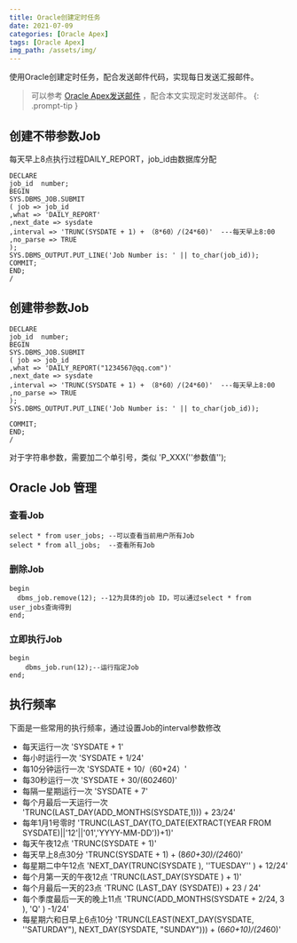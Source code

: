 ```yaml
---
title: Oracle创建定时任务
date: 2021-07-09
categories: [Oracle Apex]
tags: [Oracle Apex]  
img_path: /assets/img/
---
```


使用Oracle创建定时任务，配合发送邮件代码，实现每日发送汇报邮件。

> 可以参考 [Oracle Apex发送邮件](https://tjfish.github.io/posts/oracle-apex%E6%89%8B%E5%8A%A8%E5%8F%91%E9%80%81%E9%82%AE%E4%BB%B6/) ，配合本文实现定时发送邮件。
{: .prompt-tip }


## 创建不带参数Job

每天早上8点执行过程DAILY_REPORT，job_id由数据库分配

```
DECLARE  
job_id  number;  
BEGIN  
SYS.DBMS_JOB.SUBMIT  
( job => job_id   
,what => 'DAILY_REPORT'  
,next_date => sysdate  
,interval => 'TRUNC(SYSDATE + 1) + （8*60）/(24*60)'  ---每天早上8:00
,no_parse => TRUE  
);  
SYS.DBMS_OUTPUT.PUT_LINE('Job Number is: ' || to_char(job_id));  
COMMIT;  
END;  
/ 
```

## 创建带参数Job

```
DECLARE  
job_id  number;  
BEGIN  
SYS.DBMS_JOB.SUBMIT  
( job => job_id   
,what => 'DAILY_REPORT("1234567@qq.com")'  
,next_date => sysdate  
,interval => 'TRUNC(SYSDATE + 1) + （8*60）/(24*60)'  ---每天早上8:00
,no_parse => TRUE  
);  
SYS.DBMS_OUTPUT.PUT_LINE('Job Number is: ' || to_char(job_id));  

COMMIT;  
END;  
/ 
```

对于字符串参数，需要加二个单引号，类似 'P_XXX(''参数值'');

## Oracle Job 管理

### 查看Job

```
select * from user_jobs; --可以查看当前用户所有Job
select * from all_jobs;  --查看所有Job
```

### 删除Job

```
begin
  dbms_job.remove(12); --12为具体的job ID，可以通过select * from user_jobs查询得到
end;
```

### 立即执行Job

```
begin
    dbms_job.run(12);--运行指定Job
end;
```

## 执行频率

下面是一些常用的执行频率，通过设置Job的interval参数修改

- 每天运行一次 'SYSDATE + 1'
- 每小时运行一次 'SYSDATE + 1/24'
- 每10分钟运行一次
  'SYSDATE + 10/（60*24）'
- 每30秒运行一次
  'SYSDATE + 30/(60*24*60)'
- 每隔一星期运行一次
  'SYSDATE + 7'
- 每个月最后一天运行一次
  'TRUNC(LAST_DAY(ADD_MONTHS(SYSDATE,1))) + 23/24'
- 每年1月1号零时
  'TRUNC(LAST_DAY(TO_DATE(EXTRACT(YEAR FROM SYSDATE)||'12'||'01','YYYY-MM-DD'))+1)'
- 每天午夜12点
  'TRUNC(SYSDATE + 1)'
- 每天早上8点30分
  'TRUNC(SYSDATE + 1) + (8*60+30)/(24*60)'
- 每星期二中午12点
  'NEXT_DAY(TRUNC(SYSDATE ), ''TUESDAY'' ) + 12/24'
- 每个月第一天的午夜12点
  'TRUNC(LAST_DAY(SYSDATE ) + 1)'
- 每个月最后一天的23点
  'TRUNC (LAST_DAY (SYSDATE)) + 23 / 24'
- 每个季度最后一天的晚上11点
  'TRUNC(ADD_MONTHS(SYSDATE + 2/24, 3 ), 'Q' ) -1/24'
- 每星期六和日早上6点10分
  'TRUNC(LEAST(NEXT_DAY(SYSDATE, ''SATURDAY"), NEXT_DAY(SYSDATE, "SUNDAY"))) + (6*60+10)/(24*60)'